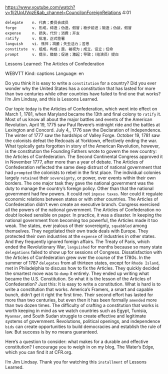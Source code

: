 https://www.youtube.com/watch?v=1lj2UpUVqzE&ab_channel=CouncilonForeignRelations 
4:01
```
delegate    n. 代表；委员会成员          
forge       v. 形成，缔造；伪造，假冒；稳步前进；锻造；伪装，假冒  
expense     n. 损失，代价；消费；开支
ratify      v. 批准，正式签署    
languish    vi. 憔悴；凋萎；失去活力；苦思  
constitute  v. 组成，构成；是，被视为；成立，设立；任命    
prompt      v. 提示，鼓励；促进；激起；导致；（给演员）提白
```

Lessons Learned: The Articles of Confederation 

WEBVTT Kind: captions Language: en 

Do you think it is easy to write a `constitution` for a country? Did you ever wonder why the United States has a constitution that has lasted for more than two centuries while other countries have failed to find one that works? I’m Jim Lindsay, and this is Lessons Learned. 

Our topic today is the Articles of Confederation, which went into effect on March 1, 1781, when Maryland became the 13th and final colony to `ratify` it. Most of us know all about the major battles and events of the American Revolution. April 19, 1775 saw Paul Revere’s midnight ride and the battles at Lexington and Concord. July 4,, 1776 saw the Declaration of Independence. The winter of 1777 saw the hardships of Valley Forge. October 19, 1781 saw the colonists defeat the Redcoats at Yorktown, effectively ending the war. What typically gets forgotten in story of the American Revolution, however, is the constitution the Founding Fathers wrote to govern the new country: the Articles of Confederation. The Second Continental Congress approved it in November 1777, after more than a year of debate. The Articles of Confederation reflected the same deep distrust of national government that had `prompted` the colonists to rebel in the first place. The individual colonies largely `retained` their `sovereignty`, or power, over events within their own borders. The one major task they gave the national government was the duty to manage the country’s foreign policy. Other than that the national government had few powers. It could not `impose taxes`. Nor could it regulate economic relations between states or with other countries. The Articles of Confederation didn’t even create an executive branch. Congress exercised all the powers of the national government. The Articles of Confederation no doubt looked sensible on paper. In practice, it was a disaster. In keeping the national government from becoming too powerful, the Articles made it too weak. The states, ever jealous of their sovereignty, `squabbled` among themselves. They negotiated their own trade deals with Europe. They protected their own industries at the `expense` of industries in other states. And they frequently ignored foreign affairs. The Treaty of Paris, which ended the Revolutionary War, `languished` for months because so many state `delegations` failed to show up for sessions of Congress. Dissatisfaction with the Articles of Confederation grew over the course of the 1780s. In the summer of 1787 `delegates` from all thirteen states, except for `Rhode Island`, met in Philadelphia to discuss how to fix the Articles. They quickly decided the smartest move was to `dump` it entirely. They ended up writing what became the U.S. Constitution. So what it is the lesson of the Articles of Confederation? Just this: It is easy to write a constitution. What is hard is to write a constitution that works. America’s Framers, a smart and capable bunch, didn’t get it right the first time. Their second effort has lasted for more than two centuries, but even then it has been formally `amended` more than two dozen times. The difficulty of crafting a constitution that works is worth keeping in mind as we watch countries such as Egypt, Tunisia, `Myanmar`, and South Sudan struggle to create effective and legitimate systems of government. Revolutions, political openings, and independence `bids` can create opportunities to build democracies and establish the rule of law. But success is by no means guaranteed. 

Here’s a question to consider: what makes for a durable and effective constitution? I encourage you to weigh in on my blog, The Water’s Edge, which you can find it at CFR.org. 

I’m Jim Lindsay. Thank you for watching this `installment` of Lessons Learned. 